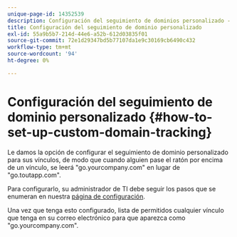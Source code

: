```yaml
---
unique-page-id: 14352539
description: Configuración del seguimiento de dominios personalizado - Documentos de Marketo - Documentación del producto
title: Configuración del seguimiento de dominio personalizado
exl-id: 55a9b5b7-214d-44e6-a52b-612d03835f01
source-git-commit: 72e1d29347bd5b77107da1e9c30169cb6490c432
workflow-type: tm+mt
source-wordcount: '94'
ht-degree: 0%

---
```


# Configuración del seguimiento de dominio personalizado {#how-to-set-up-custom-domain-tracking}

Le damos la opción de configurar el seguimiento de dominio personalizado para sus vínculos, de modo que cuando alguien pase el ratón por encima de un vínculo, se leerá &quot;go.yourcompany.com&quot; en lugar de &quot;go.toutapp.com&quot;.

Para configurarlo, su administrador de TI debe seguir los pasos que se enumeran en nuestra [página de configuración](https://toutapp.com/custom_tracking_domain).

Una vez que tenga esto configurado, lista de permitidos cualquier vínculo que tenga en su correo electrónico para que aparezca como &quot;go.yourcompany.com&quot;.
